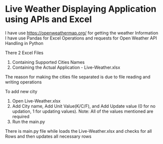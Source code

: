# Live Weather Displaying Application using APIs and Excel

I have use https://openweathermap.org/ for getting the weather Information
I have use Pandas for Excel Operations and requests for Open Weather API Handling in Python 

There 2 Excel Files
1. Containing Supported Cities Names
2. Containing the Actual Application - Live-Weather.xlsx

The reason for making the cities file separated is due to file reading and writing operations

To add new city
1. Open Live-Weather.xlsx
2. Add City name, Add Unit Value(K/C/F), and Add Update value (0 for no updation, 1 for updating values). Note: All of the values mentioned are required
3. Run the main.py


There is main.py file while loads the Live-Weather.xlsx and checks for all Rows and then updates all necessary rows

